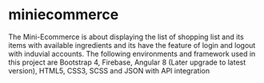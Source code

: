 # miniecommerce
The Mini-Ecommerce is about displaying the list of shopping list and its items with available ingredients and its have the feature of login and logout with induvial accounts. The following environments and framework used in this project are Bootstrap 4, Firebase, Angular 8 (Later upgrade to latest version), HTML5, CSS3, SCSS and JSON with API integration 
